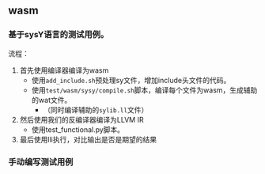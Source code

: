 
## wasm

### 基于sysY语言的测试用例。

流程：

1. 首先使用编译器编译为wasm
    - 使用`add_include.sh`预处理sy文件，增加include头文件的代码。
    - 使用`test/wasm/sysy/compile.sh`脚本，编译每个文件为wasm，生成辅助的wat文件。
        - （同时编译辅助的`sylib.ll`文件）
2. 然后使用我们的反编译器编译为LLVM IR
    - 使用test_functional.py脚本。
3. 最后使用lli执行，对比输出是否是期望的结果

### 手动编写测试用例

